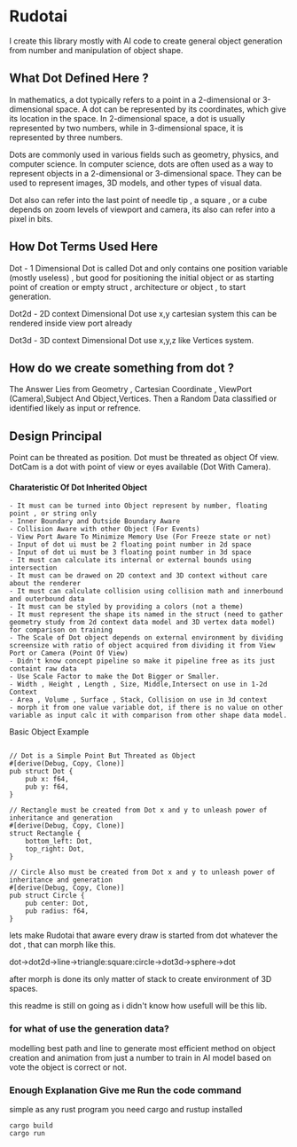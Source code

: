 # Rudotai 
I create this library mostly with AI code to create general object generation from number and manipulation of object shape.

## What Dot Defined Here ?
In mathematics, a dot typically refers to a point in a 2-dimensional or 3-dimensional space. A dot can be represented by its coordinates, which give its location in the space. In 2-dimensional space, a dot is usually represented by two numbers, while in 3-dimensional space, it is represented by three numbers.

Dots are commonly used in various fields such as geometry, physics, and computer science. In computer science, dots are often used as a way to represent objects in a 2-dimensional or 3-dimensional space. They can be used to represent images, 3D models, and other types of visual data.

Dot also can refer into the last point of needle tip , a square , or a cube depends on zoom levels of viewport and camera, its also can refer into a pixel in bits.

## How Dot Terms Used Here

Dot - 1 Dimensional Dot is called Dot and only contains one position variable (mostly useless) , but good for positioning the initial object or as starting point of creation or empty struct , architecture or object , to start generation.

Dot2d - 2D context Dimensional Dot use x,y cartesian system this can be rendered inside view port already

Dot3d - 3D context Dimensional Dot use x,y,z like Vertices system.

## How do we create something from dot ?

The Answer Lies from Geometry , Cartesian Coordinate , ViewPort (Camera),Subject And Object,Vertices. Then a Random Data classified or identified likely as input or refrence.

## Design Principal 

Point can be threated as position.
Dot must be threated as object Of view.
DotCam is a dot with point of view or eyes available (Dot With Camera).

#### Charateristic Of Dot Inherited Object

```
- It must can be turned into Object represent by number, floating point , or string only
- Inner Boundary and Outside Boundary Aware
- Collision Aware with other Object (For Events)
- View Port Aware To Minimize Memory Use (For Freeze state or not)
- Input of dot ui must be 2 floating point number in 2d space
- Input of dot ui must be 3 floating point number in 3d space
- It must can calculate its internal or external bounds using intersection
- It must can be drawed on 2D context and 3D context without care about the renderer
- It must can calculate collision using collision math and innerbound and outerbound data
- It must can be styled by providing a colors (not a theme)
- It must represent the shape its named in the struct (need to gather geometry study from 2d context data model and 3D vertex data model) for comparison on training
- The Scale of Dot object depends on external environment by dividing screensize with ratio of object acquired from dividing it from View Port or Camera (Point Of View)
- Didn't know concept pipeline so make it pipeline free as its just containt raw data
- Use Scale Factor to make the Dot Bigger or Smaller.
- Width , Height , Length , Size, Middle,Intersect on use in 1-2d Context
- Area , Volume , Surface , Stack, Collision on use in 3d context 
- morph it from one value variable dot, if there is no value on other variable as input calc it with comparison from other shape data model.
```

Basic Object Example

```

// Dot is a Simple Point But Threated as Object
#[derive(Debug, Copy, Clone)]
pub struct Dot {
    pub x: f64,
    pub y: f64,
}

// Rectangle must be created from Dot x and y to unleash power of inheritance and generation
#[derive(Debug, Copy, Clone)]
struct Rectangle {
    bottom_left: Dot,
    top_right: Dot,
}

// Circle Also must be created from Dot x and y to unleash power of inheritance and generation
#[derive(Debug, Copy, Clone)]
pub struct Circle {
    pub center: Dot,
    pub radius: f64,
}

```

lets make Rudotai that aware every draw is started from dot whatever the dot , that can morph like this.

dot->dot2d->line->triangle:square:circle->dot3d->sphere->dot

after morph is done its only matter of stack to create environment of 3D spaces.

this readme is still on going as i didn't know how usefull will be this lib.

### for what of use the generation data?

modelling best path and line to generate most efficient method on object creation and animation from just a number to train in AI model based on vote the object is correct or not.


### Enough Explanation Give me Run the code command

simple as any rust program you need cargo and rustup installed
```
cargo build
cargo run
```
